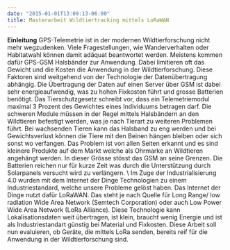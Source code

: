 ```yaml
---
date: "2015-01-01T13:09:13-06:00"
title: Masterarbeit Wildtiertracking mittels LoRaWAN
---
```

   **Einleitung** GPS-Telemetrie ist in der modernen Wildtierforschung nicht mehr wegzudenken. Viele Fragestellungen, wie  Wanderverhalten oder Habitatwahl können damit adäquat beantwortet werden. Meistens kommen dafür GPS-GSM Halsbänder zur Anwendung. Dabei limitieren oft das Gewicht und die Kosten die Anwendung in der Wildtierforschung. Diese Faktoren sind weitgehend von der Technologie der  Datenübertragung abhängig. Die Übertragung der Daten auf einen Server über GSM ist dabei sehr energieaufwendig, was zu hohen Fixkosten führt und grosse Batterien benötigt. Das Tierschutzgesetz schreibt vor, dass ein Telemetriemodul maximal 3 Prozent des Gewichtes eines Individuums betragen darf. Die schweren Module müssen in der Regel mittels Halsbändern an den Wildtieren befestigt werden, was je nach Tierart zu weiteren Problemen führt. Bei wachsenden Tieren kann das Halsband zu eng werden und bei Gewichtsverlust können die Tiere mit den Beinen hängen bleiben oder sich sonst wo verfangen. 
    Das Problem ist von allen Seiten erkannt und es sind kleinere Produkte auf dem Markt welche als Ohrmarke an Wildtieren angehängt werden. In dieser Grösse stösst das GSM an seine Grenzen. Die Batterien reichen nur für kurze Zeit was durch die Unterstützung durch Solarpanels versucht wird zu verlängern. \\ Im Zuge der Industrialisierung 4.0 wurden mit dem Internet der Dinge Technologien zu einem Industriestandard, welche unsere Probleme gelöst haben. Das Internet der Dinge nutzt dafür LoRaWAN. Das steht je nach Quelle für Long Range$/$ low radiation Wide Area Network (Semtech Corporation) oder auch Low Power Wide Area Network (LoRa Alliance). Diese Technologie kann Lokalisationsdaten  weit übertragen, ist klein, braucht wenig Energie und ist als Industriestandart günstig bei Material und Fixkosten. Diese Arbeit soll nun evaluieren, ob Geräte, die mittels LoRa senden, bereits reif für die Anwendung in der Wildtierforschung sind. 